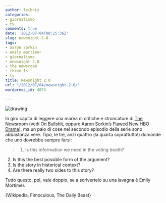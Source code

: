 ```yaml
---
author: leibniz
categories:
- giornalismo
- tv
comments: true
date: '2012-07-04T08:25:36Z'
slug: newsnight-2-0
tags:
- aaron sorkin
- emily mortimer
- giornalismo
- newsnight 2.0
- the newsroom
- three Is
- tv
title: Newsnight 2.0
url: "/2012/07/04/newsnight-2-0/"
wordpress_id: 4873

---
```

![drawing](https://leibniz.me/images/uploads/2012/07/nreasel.jpg)

In giro capita di leggere una marea di critiche e stroncature di [The Newsroom](https://en.wikipedia.org/wiki/The_Newsroom_(U.S._TV_series)) (vedi [On Bullshit](https://www.fimoculous.com/archive/post-7200.cfm), oppure [Aaron Sorkin’s Flawed New HBO Drama](https://www.thedailybeast.com/newsweek/2012/06/24/the-newsroom-aaron-sorkin-s-flawed-new-hbo-drama.html)), ma un paio di cose nel secondo episodio della serie sono abbastanza vere. Tipo, le tre, anzi quattro (la quarta soprattutto!) domande che uno dovrebbe sempre farsi:


> 1. Is this information we need in the voting booth?
2. Is this the best possible form of the argument?
3. Is the story in historical context?
4. Are there really two sides to this story?


Tutto questo, poi, vale doppio, se a scrivertelo su una lavagna è Emily Mortimer.

{Wikipedia, Fimoculous, The Daily Beast}
